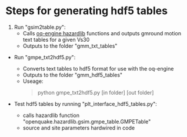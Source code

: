 Steps for generating hdf5 tables
================================

1. Run "gsim2table.py":
	- Calls [oq-engine hazardlib](https://github.com/gem/oq-engine/tree/master/openquake/hazardlib) functions and outputs gmround motion text tables for a given Vs30
	- Outputs to the folder "gmm_txt_tables"

* Run "gmpe_txt2hdf5.py":
	- Converts text tables to hdf5 format for use with the oq-engine
	- Outputs to the folder "gmm_hdf5_tables"
	- Useage:
		> python gmpe_txt2hdf5.py [in folder] [out folder]
		
* Test hdf5 tables by running "plt_interface_hdf5_tables.py":
	- calls hazardlib function "openquake.hazardlib.gsim.gmpe_table.GMPETable"
	- source and site parameters hardwired in code